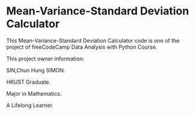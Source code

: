 # Mean-Variance-Standard Deviation Calculator

This Mean-Variance-Standard Deviation Calculator code is one of the project of freeCodeCamp Data Analysis with Python Course.

This project owner information:

SIN,Chun Hung SIMON.

HKUST Graduate.

Major in Mathematics.

A Lifelong Learner.
